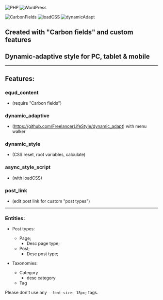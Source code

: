 ![PHP](https://img.shields.io/badge/PHP-8.2.1-green)
![WordPress](https://img.shields.io/badge/WordPress-6.1.1-green)

![CarbonFields](https://img.shields.io/badge/Carbon%20Fields-3.4.0-green)
![loadCSS](https://img.shields.io/badge/loadCSS-2.0.1-green)
![dynamicAdapt](https://img.shields.io/badge/dynamicAdapt-2022-green)

## Created with "Carbon fields" and custom features
## Dynamic-adaptive style for PC, tablet & mobile

* * *

## Features:
### equd_content
  * (require "Carbon fields")
### dynamic_adaptive
  * (https://github.com/FreelancerLifeStyle/dynamic_adapt) with menu walker
### dynamic_style
  * (CSS reset, root variables, calculate)
### async_style_script
  * (with loadCSS)
### post_link
  * (edit post link for custom "post types")
- - - 

### Entities:

- Post types:
  - Page;
    - Desc page type;
  - Post;
    - Desc post type;

- Taxonomies:
  - Category
    - desc category
  - Tag

<p>Please don't use any <code>--font-size: 18px;</code> tags.</p>
